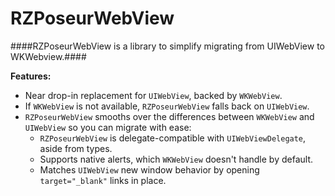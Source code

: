 RZPoseurWebView
===============

####RZPoseurWebView is a library to simplify migrating from UIWebView to WKWebview.####

**Features:**

- Near drop-in replacement for `UIWebView`, backed by `WKWebView`.
- If `WKWebView` is not available, `RZPoseurWebView` falls back on `UIWebView`.
- `RZPoseurWebView` smooths over the differences between `WKWebView` and `UIWebView` so you can migrate with ease:
  - `RZPoseurWebView` is delegate-compatible with `UIWebViewDelegate`, aside from types.
  - Supports native alerts, which `WKWebView` doesn't handle by default.
  - Matches `UIWebView` new window behavior by opening `target="_blank"` links in place.